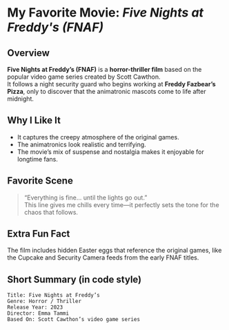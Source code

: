 # My Favorite Movie: *Five Nights at Freddy's (FNAF)*

## Overview
**Five Nights at Freddy’s (FNAF)** is a **horror-thriller film** based on the popular video game series created by Scott Cawthon.  
It follows a night security guard who begins working at **Freddy Fazbear’s Pizza**, only to discover that the animatronic mascots come to life after midnight.

## Why I Like It
- It captures the creepy atmosphere of the original games.  
- The animatronics look realistic and terrifying.  
- The movie’s mix of suspense and nostalgia makes it enjoyable for longtime fans.

## Favorite Scene
> “Everything is fine… until the lights go out.”  
> This line gives me chills every time—it perfectly sets the tone for the chaos that follows.

## Extra Fun Fact
The film includes hidden Easter eggs that reference the original games, like the Cupcake and Security Camera feeds from the early FNAF titles.

## Short Summary (in code style)
```text
Title: Five Nights at Freddy’s  
Genre: Horror / Thriller  
Release Year: 2023  
Director: Emma Tammi  
Based On: Scott Cawthon’s video game series
